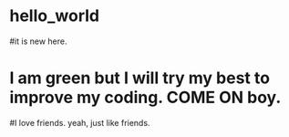 # hello_world
#it is new here. 
# I am green but I will try my best to improve my coding. COME ON boy.
#I love friends.  yeah, just like friends.
